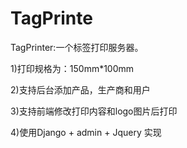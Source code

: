 # TagPrinte
TagPrinter:一个标签打印服务器。

1)打印规格为：150mm*100mm

2)支持后台添加产品，生产商和用户

3)支持前端修改打印内容和logo图片后打印

4)使用Django + admin + Jquery 实现

